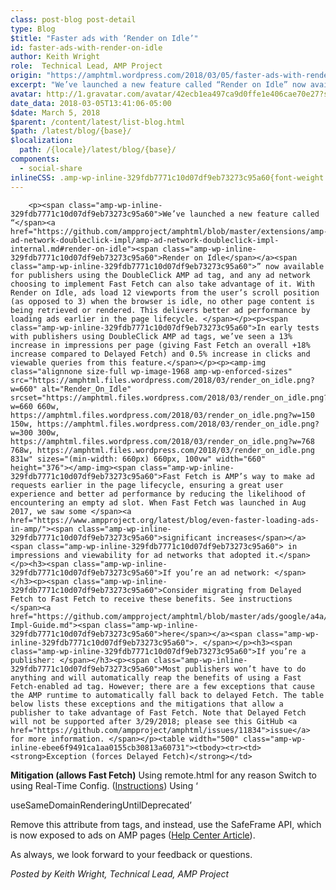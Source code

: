 ```yaml
---
class: post-blog post-detail
type: Blog
$title: "Faster ads with ‘Render on Idle’"
id: faster-ads-with-render-on-idle
author: Keith Wright
role:  Technical Lead, AMP Project
origin: "https://amphtml.wordpress.com/2018/03/05/faster-ads-with-render-on-idle/amp/"
excerpt: "We’ve launched a new feature called “Render on Idle” now available for publishers using the DoubleClick AMP ad tag, and any ad network choosing to implement Fast Fetch can also take advantage of it. With Render on Idle, ads load 12 viewports from the user’s scroll position (as opposed to 3) when the browser is [&#8230;]"
avatar: http://1.gravatar.com/avatar/42ecb1ea497ca9d0ffe1e406cae70e27?s=96&d=identicon&r=G
date_data: 2018-03-05T13:41:06-05:00
$date: March 5, 2018
$parent: /content/latest/list-blog.html
$path: /latest/blog/{base}/
$localization:
  path: /{locale}/latest/blog/{base}/
components:
  - social-share
inlineCSS: .amp-wp-inline-329fdb7771c10d07df9eb73273c95a60{font-weight:400;}.amp-wp-inline-ebee6f9491ca1aa0155cb30813a60731{height:182px;}
---
```


<div class="amp-wp-article-content">

		<p><span class="amp-wp-inline-329fdb7771c10d07df9eb73273c95a60">We’ve launched a new feature called “</span><a href="https://github.com/ampproject/amphtml/blob/master/extensions/amp-ad-network-doubleclick-impl/amp-ad-network-doubleclick-impl-internal.md#render-on-idle"><span class="amp-wp-inline-329fdb7771c10d07df9eb73273c95a60">Render on Idle</span></a><span class="amp-wp-inline-329fdb7771c10d07df9eb73273c95a60">” now available for publishers using the DoubleClick AMP ad tag, and any ad network choosing to implement Fast Fetch can also take advantage of it. With Render on Idle, ads load 12 viewports from the user’s scroll position (as opposed to 3) when the browser is idle, no other page content is being retrieved or rendered. This delivers better ad performance by loading ads earlier in the page lifecycle. </span></p><p><span class="amp-wp-inline-329fdb7771c10d07df9eb73273c95a60">In early tests with publishers using DoubleClick AMP ad tags, we’ve seen a 13% increase in impressions per page (giving Fast Fetch an overall +18% increase compared to Delayed Fetch) and 0.5% increase in clicks and viewable queries from this feature.</span></p><p><amp-img class="alignnone size-full wp-image-1968 amp-wp-enforced-sizes" src="https://amphtml.files.wordpress.com/2018/03/render_on_idle.png?w=660" alt="Render_On_Idle" srcset="https://amphtml.files.wordpress.com/2018/03/render_on_idle.png?w=660 660w, https://amphtml.files.wordpress.com/2018/03/render_on_idle.png?w=150 150w, https://amphtml.files.wordpress.com/2018/03/render_on_idle.png?w=300 300w, https://amphtml.files.wordpress.com/2018/03/render_on_idle.png?w=768 768w, https://amphtml.files.wordpress.com/2018/03/render_on_idle.png 831w" sizes="(min-width: 660px) 660px, 100vw" width="660" height="376"></amp-img><span class="amp-wp-inline-329fdb7771c10d07df9eb73273c95a60">Fast Fetch is AMP’s way to make ad requests earlier in the page lifecycle, ensuring a great user experience and better ad performance by reducing the likelihood of encountering an empty ad slot. When Fast Fetch was launched in Aug 2017, we saw some </span><a href="https://www.ampproject.org/latest/blog/even-faster-loading-ads-in-amp/"><span class="amp-wp-inline-329fdb7771c10d07df9eb73273c95a60">significant increases</span></a><span class="amp-wp-inline-329fdb7771c10d07df9eb73273c95a60"> in impressions and viewability for ad networks that adopted it.</span></p><h3><span class="amp-wp-inline-329fdb7771c10d07df9eb73273c95a60">If you’re an ad network: </span></h3><p><span class="amp-wp-inline-329fdb7771c10d07df9eb73273c95a60">Consider migrating from Delayed Fetch to Fast Fetch to receive these benefits. See instructions </span><a href="https://github.com/ampproject/amphtml/blob/master/ads/google/a4a/docs/Network-Impl-Guide.md"><span class="amp-wp-inline-329fdb7771c10d07df9eb73273c95a60">here</span></a><span class="amp-wp-inline-329fdb7771c10d07df9eb73273c95a60">. </span></p><h3><span class="amp-wp-inline-329fdb7771c10d07df9eb73273c95a60">If you’re a publisher: </span></h3><p><span class="amp-wp-inline-329fdb7771c10d07df9eb73273c95a60">Most publishers won’t have to do anything and will automatically reap the benefits of using a Fast Fetch-enabled ad tag. However; there are a few exceptions that cause the AMP runtime to automatically fall back to delayed Fetch. The table below lists these exceptions and the mitigations that allow a publisher to take advantage of Fast Fetch. Note that Delayed Fetch will not be supported after 3/29/2018; please see this GitHub <a href="https://github.com/ampproject/amphtml/issues/11834">issue</a> for more information. </span></p><table width="500" class="amp-wp-inline-ebee6f9491ca1aa0155cb30813a60731"><tbody><tr><td><strong>Exception (forces Delayed Fetch)</strong></td>
<td><strong>Mitigation (allows Fast Fetch)</strong></td>
</tr><tr><td><span class="amp-wp-inline-329fdb7771c10d07df9eb73273c95a60">Using remote.html for any reason</span></td>
<td><span class="amp-wp-inline-329fdb7771c10d07df9eb73273c95a60">Switch to using Real-Time Config. (</span><a href="https://github.com/ampproject/amphtml/blob/master/extensions/amp-a4a/rtc-publisher-implementation-guide.md"><span class="amp-wp-inline-329fdb7771c10d07df9eb73273c95a60">Instructions</span></a><span class="amp-wp-inline-329fdb7771c10d07df9eb73273c95a60">)</span></td>
</tr><tr><td><span class="amp-wp-inline-329fdb7771c10d07df9eb73273c95a60"><span class="amp-wp-inline-329fdb7771c10d07df9eb73273c95a60"><span class="amp-wp-inline-329fdb7771c10d07df9eb73273c95a60">Using ‘</span></span></span>
<p><span class="amp-wp-inline-329fdb7771c10d07df9eb73273c95a60"><span class="amp-wp-inline-329fdb7771c10d07df9eb73273c95a60">useSameDomainRenderingUntilDeprecated</span></span><span class="amp-wp-inline-329fdb7771c10d07df9eb73273c95a60">’</span></p></td>
<td><span class="amp-wp-inline-329fdb7771c10d07df9eb73273c95a60">Remove this attribute from tags, and instead, use the SafeFrame API, which is now exposed to ads on AMP pages (</span><a href="https://support.google.com/dfp_premium/answer/6023110">Help Center Article</a><span class="amp-wp-inline-329fdb7771c10d07df9eb73273c95a60">).</span></td>
</tr></tbody></table><p>As always, we look forward to your feedback or questions.</p><p><i><span class="amp-wp-inline-329fdb7771c10d07df9eb73273c95a60">Posted by Keith Wright, Technical Lead, AMP Project</span></i></p>	</div>

	

</div>

